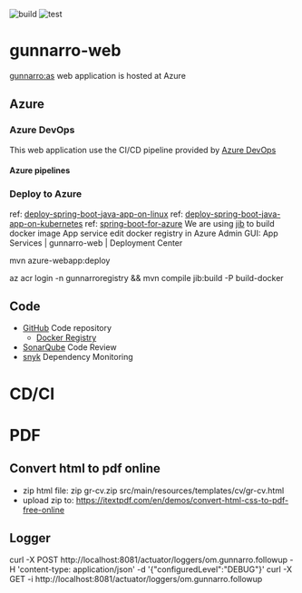 ![build](https://github.com/gunnarro/gunnarro-web/workflows/build/badge.svg)
![test](https://github.com/gunnarro/gunnarro-web/workflows/tests/badge.svg)

# gunnarro-web
[gunnarro:as](https://gunnarro-web.azurewebsites.net) web application is hosted at Azure

## Azure

### Azure DevOps
This web application use the CI/CD pipeline provided by [Azure DevOps](https://dev.azure.com)
#### Azure pipelines

### Deploy to Azure

ref: [deploy-spring-boot-java-app-on-linux](https://docs.microsoft.com/en-us/azure/developer/java/spring-framework/deploy-spring-boot-java-app-on-linux)
ref: [deploy-spring-boot-java-app-on-kubernetes](https://docs.microsoft.com/en-us/azure/developer/java/spring-framework/deploy-spring-boot-java-app-on-kubernetes)
ref: [spring-boot-for-azure](https://spring.io/guides/gs/spring-boot-for-azure/)
We are using [jib](https://cloud.google.com/java/getting-started/jib) to build docker image 
App service edit docker registry in Azure Admin GUI: App Services | gunnarro-web | Deployment Center

mvn azure-webapp:deploy

az acr login -n gunnarroregistry && mvn compile jib:build -P build-docker

## Code
- [GitHub](https://github.com) Code repository
  - [Docker Registry](https://registry.hub.docker.com)
- [SonarQube](https://sonarcloud.io/dashboard?id=gunnarro_gunnarro-web) Code Review 
- [snyk](https://app.snyk.io) Dependency Monitoring

# CD/CI

# PDF
## Convert html to pdf online
- zip html file: zip gr-cv.zip src/main/resources/templates/cv/gr-cv.html
- upload zip to: https://itextpdf.com/en/demos/convert-html-css-to-pdf-free-online


## Logger
curl -X POST http://localhost:8081/actuator/loggers/om.gunnarro.followup -H 'content-type: application/json' -d '{"configuredLevel":"DEBUG"}'
curl -X GET -i http://localhost:8081/actuator/loggers/om.gunnarro.followup